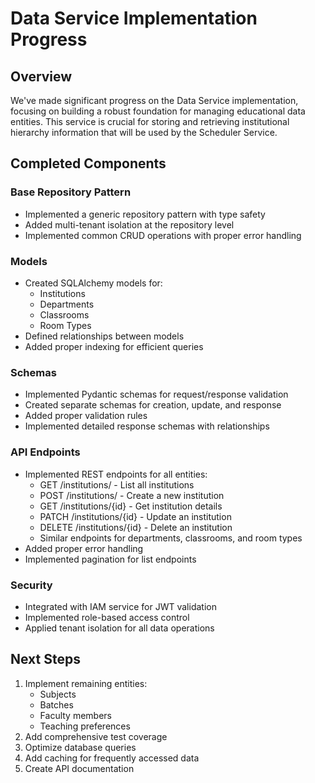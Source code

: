 # Data Service Implementation Progress

## Overview
We've made significant progress on the Data Service implementation, focusing on building a robust foundation for managing educational data entities. This service is crucial for storing and retrieving institutional hierarchy information that will be used by the Scheduler Service.

## Completed Components

### Base Repository Pattern
- Implemented a generic repository pattern with type safety
- Added multi-tenant isolation at the repository level
- Implemented common CRUD operations with proper error handling

### Models
- Created SQLAlchemy models for:
  - Institutions
  - Departments
  - Classrooms
  - Room Types
- Defined relationships between models
- Added proper indexing for efficient queries

### Schemas
- Implemented Pydantic schemas for request/response validation
- Created separate schemas for creation, update, and response
- Added proper validation rules
- Implemented detailed response schemas with relationships

### API Endpoints
- Implemented REST endpoints for all entities:
  - GET /institutions/ - List all institutions
  - POST /institutions/ - Create a new institution
  - GET /institutions/{id} - Get institution details
  - PATCH /institutions/{id} - Update an institution
  - DELETE /institutions/{id} - Delete an institution
  - Similar endpoints for departments, classrooms, and room types
- Added proper error handling
- Implemented pagination for list endpoints

### Security
- Integrated with IAM service for JWT validation
- Implemented role-based access control
- Applied tenant isolation for all data operations

## Next Steps
1. Implement remaining entities:
   - Subjects
   - Batches
   - Faculty members
   - Teaching preferences
2. Add comprehensive test coverage
3. Optimize database queries
4. Add caching for frequently accessed data
5. Create API documentation
